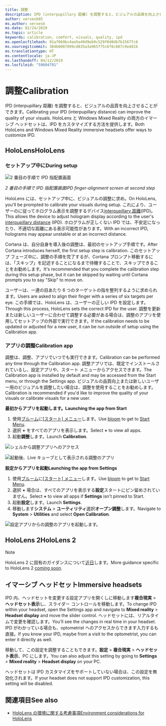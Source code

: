 ```yaml
---
title: 調整
description: IPD (interpupillary 距離) を調整すると、ビジュアルの品質を向上させることができます。 HoloLens と Windows Mixed Reality の両方のイマーシブ ヘッドセットは、IPD をカスタマイズする方法を提供します。
author: xerxesb85
ms.author: xerxesb
ms.date: 02/24/2019
ms.topic: article
keywords: calibration, comfort, visuals, quality, ipd
ms.openlocfilehash: 91af069bc4ae5e49d9eb9c529f0d0db7b1567fc8
ms.sourcegitcommit: 384b0087899cd835a3a965f75c6f6c607c9edd1b
ms.translationtype: HT
ms.contentlocale: ja-JP
ms.lasthandoff: 04/12/2019
ms.locfileid: "59604791"
---
```

# <a name="calibration"></a><span data-ttu-id="f8cf8-105">調整</span><span class="sxs-lookup"><span data-stu-id="f8cf8-105">Calibration</span></span>

<span data-ttu-id="f8cf8-106">IPD (interpupillary 距離) を調整すると、ビジュアルの品質を向上させることができます。</span><span class="sxs-lookup"><span data-stu-id="f8cf8-106">Calibrating your IPD (interpupillary distance) can improve the quality of your visuals.</span></span> <span data-ttu-id="f8cf8-107">HoloLens と Windows Mixed Reality の両方のイマーシブ ヘッドセットは、IPD をカスタマイズする方法を提供します。</span><span class="sxs-lookup"><span data-stu-id="f8cf8-107">Both HoloLens and Windows Mixed Reality immersive headsets offer ways to customize IPD.</span></span>

## <a name="hololens"></a><span data-ttu-id="f8cf8-108">HoloLens</span><span class="sxs-lookup"><span data-stu-id="f8cf8-108">HoloLens</span></span>

### <a name="during-setup"></a><span data-ttu-id="f8cf8-109">セットアップ中に</span><span class="sxs-lookup"><span data-stu-id="f8cf8-109">During setup</span></span>

![2 番目の手順で IPD 指配置画面](images/ipd-finger-alignment-300px.jpg)<br>

<span data-ttu-id="f8cf8-111">*2 番目の手順で IPD 指配置画面*</span><span class="sxs-lookup"><span data-stu-id="f8cf8-111">*IPD finger-alignment screen at second step*</span></span>

<span data-ttu-id="f8cf8-112">HoloLens には、セットアップ中に、ビジュアルの調整に求め。</span><span class="sxs-lookup"><span data-stu-id="f8cf8-112">On HoloLens, you'll be prompted to calibrate your visuals during setup.</span></span> <span data-ttu-id="f8cf8-113">これにより、ユーザーのに従ってホログラム表示を調整するデバイス[interpupillary 距離](https://en.wikipedia.org/wiki/Interpupillary_distance)(IPD)。</span><span class="sxs-lookup"><span data-stu-id="f8cf8-113">This allows the device to adjust hologram display according to the user's [interpupillary distance](https://en.wikipedia.org/wiki/Interpupillary_distance) (IPD).</span></span> <span data-ttu-id="f8cf8-114">ホログラムが正しくない IPD では、不安定になったり、不適切な距離にある表示可能性があります。</span><span class="sxs-lookup"><span data-stu-id="f8cf8-114">With an incorrect IPD, holograms may appear unstable or at an incorrect distance.</span></span>

<span data-ttu-id="f8cf8-115">Cortana は、自分自身を導入後の調整は、最初のセットアップ手順です。</span><span class="sxs-lookup"><span data-stu-id="f8cf8-115">After Cortana introduces herself, the first setup step is calibration.</span></span> <span data-ttu-id="f8cf8-116">このセットアップ フェーズ中に、調整の手順を完了するが、Cortana プロンプト移動するには、「スキップ」を記述することになるまで待機することで、スキップできることをお勧めします。</span><span class="sxs-lookup"><span data-stu-id="f8cf8-116">It's recommended that you complete the calibration step during this setup phase, but it can be skipped by waiting until Cortana prompts you to say "Skip" to move on.</span></span>

<span data-ttu-id="f8cf8-117">ユーザーは、一連の目あたり 6 つのターゲットの指を整列するように求められます。</span><span class="sxs-lookup"><span data-stu-id="f8cf8-117">Users are asked to align their finger with a series of six targets per eye.</span></span> <span data-ttu-id="f8cf8-118">この手順では、HoloLens は、ユーザーの正しい IPD を設定します。</span><span class="sxs-lookup"><span data-stu-id="f8cf8-118">Through this process, HoloLens sets the correct IPD for the user.</span></span> <span data-ttu-id="f8cf8-119">調整を更新または新しいユーザーに合わせて調整する必要がある場合は、調整のアプリを使用してセットアップの外部で実行できます。</span><span class="sxs-lookup"><span data-stu-id="f8cf8-119">If the calibration needs to be updated or adjusted for a new user, it can be run outside of setup using the Calibration app.</span></span>

### <a name="calibration-app"></a><span data-ttu-id="f8cf8-120">アプリの調整</span><span class="sxs-lookup"><span data-stu-id="f8cf8-120">Calibration app</span></span>

<span data-ttu-id="f8cf8-121">調整は、調整、アプリでいつでも実行できます。</span><span class="sxs-lookup"><span data-stu-id="f8cf8-121">Calibration can be performed any time through the Calibration app.</span></span> <span data-ttu-id="f8cf8-122">調整アプリでは、既定でインストールされているし、設定アプリや、スタート メニューからアクセスできます。</span><span class="sxs-lookup"><span data-stu-id="f8cf8-122">The Calibration app is installed by default and may be accessed from the Start menu, or through the Settings app.</span></span> <span data-ttu-id="f8cf8-123">ビジュアルの品質向上または新しいユーザー用のビジュアルを調整したい場合は、調整を使用することをお勧めします。</span><span class="sxs-lookup"><span data-stu-id="f8cf8-123">Calibration is recommended if you'd like to improve the quality of your visuals or calibrate visuals for a new user.</span></span>

<span data-ttu-id="f8cf8-124">**最初からアプリを起動します。**</span><span class="sxs-lookup"><span data-stu-id="f8cf8-124">**Launching the app from Start**</span></span>
1. <span data-ttu-id="f8cf8-125">使用[ブルーム](gestures.md#bloom)に[[スタート] メニュー](navigating-the-windows-mixed-reality-home.md#start-menu)します。</span><span class="sxs-lookup"><span data-stu-id="f8cf8-125">Use [bloom](gestures.md#bloom) to get to [Start Menu](navigating-the-windows-mixed-reality-home.md#start-menu).</span></span>
2. <span data-ttu-id="f8cf8-126">選択 **+** をすべてのアプリを表示します。</span><span class="sxs-lookup"><span data-stu-id="f8cf8-126">Select **+** to view all apps.</span></span>
3. <span data-ttu-id="f8cf8-127">起動**調整**します。</span><span class="sxs-lookup"><span data-stu-id="f8cf8-127">Launch **Calibration**.</span></span>

![シェルから調整アプリへのアクセス](images/calibration-shell.png)

![起動後、Live キューブとして表示される調整のアプリ](images/calibration-livecube-200px.png)

<span data-ttu-id="f8cf8-130">**設定からアプリを起動**</span><span class="sxs-lookup"><span data-stu-id="f8cf8-130">**Launching the app from Settings**</span></span>
1. <span data-ttu-id="f8cf8-131">使用[ブルーム](gestures.md#bloom)に[[スタート] メニュー](navigating-the-windows-mixed-reality-home.md#start-menu)します。</span><span class="sxs-lookup"><span data-stu-id="f8cf8-131">Use [bloom](gestures.md#bloom) to get to [Start Menu](navigating-the-windows-mixed-reality-home.md#start-menu).</span></span>
2. <span data-ttu-id="f8cf8-132">選択 **+** 場合は、すべてのアプリを表示する**設定**スタートにピン留めされていません。</span><span class="sxs-lookup"><span data-stu-id="f8cf8-132">Select **+** to view all apps if **Settings** isn't pinned to Start.</span></span>
3. <span data-ttu-id="f8cf8-133">起動**設定**します。</span><span class="sxs-lookup"><span data-stu-id="f8cf8-133">Launch **Settings**.</span></span>
4. <span data-ttu-id="f8cf8-134">移動します**システム** > **ユーティリティ**選択**オープン調整**します。</span><span class="sxs-lookup"><span data-stu-id="f8cf8-134">Navigate to **System** > **Utilities** and select **Open Calibration**.</span></span>

![設定アプリからの調整のアプリを起動します。](images/calibration-settings-500px.jpg)

## <a name="hololens-2"></a><span data-ttu-id="f8cf8-136">HoloLens 2</span><span class="sxs-lookup"><span data-stu-id="f8cf8-136">HoloLens 2</span></span>

> [!NOTE]
> <span data-ttu-id="f8cf8-137">HoloLens 2 に固有のガイダンスについて[近日](index.md#news-and-notes)します。</span><span class="sxs-lookup"><span data-stu-id="f8cf8-137">More guidance specific to HoloLens 2 [coming soon](index.md#news-and-notes).</span></span>

## <a name="immersive-headsets"></a><span data-ttu-id="f8cf8-138">イマーシブ ヘッドセット</span><span class="sxs-lookup"><span data-stu-id="f8cf8-138">Immersive headsets</span></span>

<span data-ttu-id="f8cf8-139">IPD 内、ヘッドセットを変更する設定アプリを開くしに移動します**複合現実** > **ヘッドセット表示**し、スライダー コントロールを移動します。</span><span class="sxs-lookup"><span data-stu-id="f8cf8-139">To change IPD within your headset, open the Settings app and navigate to **Mixed reality** > **Headset display** and move the slider control.</span></span> <span data-ttu-id="f8cf8-140">ヘッドセットには、リアルタイムで変更を確認します。</span><span class="sxs-lookup"><span data-stu-id="f8cf8-140">You’ll see the changes in real time in your headset.</span></span> <span data-ttu-id="f8cf8-141">IPD がわかっている場合も、optometrist へのアクセスからできます入力するも直接。</span><span class="sxs-lookup"><span data-stu-id="f8cf8-141">If you know your IPD, maybe from a visit to the optometrist, you can enter it directly as well.</span></span>

<span data-ttu-id="f8cf8-142">移動して、この設定を調整することもできます。**設定** > **複合現実** > **ヘッドセット表示**、PC にします。</span><span class="sxs-lookup"><span data-stu-id="f8cf8-142">You can also adjust this setting by going to **Settings** > **Mixed reality** > **Headset display** on your PC.</span></span>

<span data-ttu-id="f8cf8-143">ヘッドセットは IPD カスタマイズをサポートしていない場合は、この設定を無効化されます。</span><span class="sxs-lookup"><span data-stu-id="f8cf8-143">If your headset does not support IPD customization, this setting will be disabled.</span></span>

## <a name="see-also"></a><span data-ttu-id="f8cf8-144">関連項目</span><span class="sxs-lookup"><span data-stu-id="f8cf8-144">See also</span></span>
* [<span data-ttu-id="f8cf8-145">HoloLens の環境に関する考慮事項</span><span class="sxs-lookup"><span data-stu-id="f8cf8-145">Environment considerations for HoloLens</span></span>](environment-considerations-for-hololens.md)
